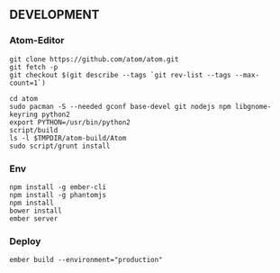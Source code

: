 DEVELOPMENT
---

### Atom-Editor
    git clone https://github.com/atom/atom.git
    git fetch -p
    git checkout $(git describe --tags `git rev-list --tags --max-count=1`)

    cd atom
    sudo pacman -S --needed gconf base-devel git nodejs npm libgnome-keyring python2
    export PYTHON=/usr/bin/python2
    script/build
    ls -l $TMPDIR/atom-build/Atom
    sudo script/grunt install
    
### Env
    npm install -g ember-cli
    npm install -g phantomjs
    npm install
    bower install
    ember server

### Deploy
    ember build --environment="production"

